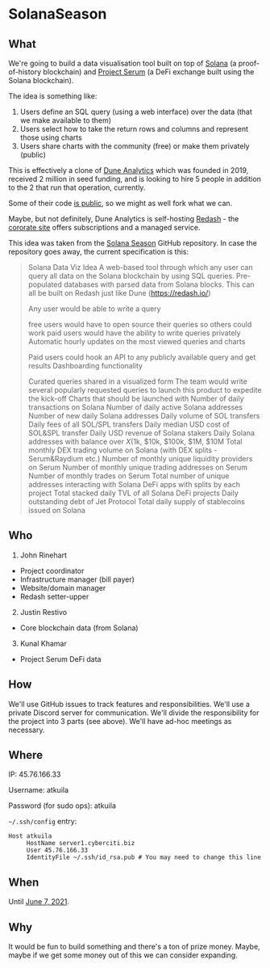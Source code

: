 # SolanaSeason

## What

We're going to build a data visualisation tool built on top of [Solana](solana.com) (a proof-of-history blockchain) and [Project Serum](https://projectserum.com/) (a DeFi exchange built using the Solana blockchain).

The idea is something like:
1. Users define an SQL query (using a web interface) over the data (that we make available to them)
1. Users select how to take the return rows and columns and represent those using charts
2. Users share charts with the community (free) or make them privately (public)

This is effectively a clone of [Dune Analytics](https://duneanalytics.com/) which was founded in 2019, received 2 million in seed funding, and is looking to hire 5 people in addition to the 2 that run that operation, currently.

Some of their code [is public](https://github.com/duneanalytics), so we might as well fork what we can.

Maybe, but not definitely, Dune Analytics is self-hosting [Redash](http://github.com/getredash/redash.git) - the [cororate site](https://redash.io/) offers subscriptions and a managed service.

This idea was taken from the [Solana Season](https://github.com/solana-labs/solana-season/blob/master/ideas.md) GitHub repository. In case the repository goes away, the current specification is this:

<blockquote>
  
Solana Data Viz Idea
A web-based tool through which any user can query all data on the Solana blockchain by using SQL queries. Pre-populated databases with parsed data from Solana blocks. This can all be built on Redash just like Dune (https://redash.io/)

Any user would be able to write a query

free users would have to open source their queries so others could work
paid users would have the ability to write queries privately
Automatic hourly updates on the most viewed queries and charts

Paid users could hook an API to any publicly available query and get results
Dashboarding functionality

Curated queries shared in a visualized form
The team would write several popularly requested queries to launch this product to expedite the kick-off
Charts that should be launched with
Number of daily transactions on Solana
Number of daily active Solana addresses
Number of new daily Solana addresses
Daily volume of SOL transfers
Daily fees of all SOL/SPL transfers
Daily median USD cost of SOL&SPL transfer
Daily USD revenue of Solana stakers
Daily Solana addresses with balance over $X ($1k, $10k, $100k, $1M, $10M
Total monthly DEX trading volume on Solana (with DEX splits - Serum&Raydium etc.)
Number of monthly unique liquidity providers on Serum
Number of monthly unique trading addresses on Serum
Number of monthly trades on Serum
Total number of unique addresses interacting with Solana DeFi apps with splits by each project
Total stacked daily TVL of all Solana DeFi projects
Daily outstanding debt of Jet Protocol
Total daily supply of stablecoins issued on Solana
  
</blockquote>

## Who

1. John Rinehart
* Project coordinator
* Infrastructure manager (bill payer)
* Website/domain manager
* Redash setter-upper

2. Justin Restivo
* Core blockchain data (from Solana)

3. Kunal Khamar
* Project Serum DeFi data

## How

We'll use GitHub issues to track features and responsibilities.
We'll use a private Discord server for communication.
We'll divide the responsibility for the project into 3 parts (see above).
We'll have ad-hoc meetings as necessary.

## Where

IP: 45.76.166.33

Username: atkuila

Password (for sudo ops): atkuila

`~/.ssh/config` entry:

```config
Host atkuila
     HostName server1.cyberciti.biz
     User 45.76.166.33
     IdentityFile ~/.ssh/id_rsa.pub # You may need to change this line
```

## When

Until [June 7, 2021](https://solana.com/solanaszn).


## Why

It would be fun to build something and there's a ton of prize money. Maybe, maybe if we get some money out of this we can consider expanding.
